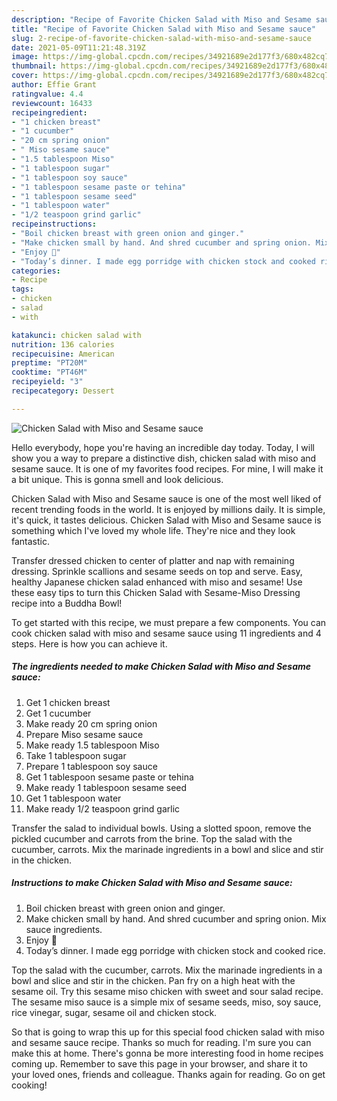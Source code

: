 ```yaml
---
description: "Recipe of Favorite Chicken Salad with Miso and Sesame sauce"
title: "Recipe of Favorite Chicken Salad with Miso and Sesame sauce"
slug: 2-recipe-of-favorite-chicken-salad-with-miso-and-sesame-sauce
date: 2021-05-09T11:21:48.319Z
image: https://img-global.cpcdn.com/recipes/34921689e2d177f3/680x482cq70/chicken-salad-with-miso-and-sesame-sauce-recipe-main-photo.jpg
thumbnail: https://img-global.cpcdn.com/recipes/34921689e2d177f3/680x482cq70/chicken-salad-with-miso-and-sesame-sauce-recipe-main-photo.jpg
cover: https://img-global.cpcdn.com/recipes/34921689e2d177f3/680x482cq70/chicken-salad-with-miso-and-sesame-sauce-recipe-main-photo.jpg
author: Effie Grant
ratingvalue: 4.4
reviewcount: 16433
recipeingredient:
- "1 chicken breast"
- "1 cucumber"
- "20 cm spring onion"
- " Miso sesame sauce"
- "1.5 tablespoon Miso"
- "1 tablespoon sugar"
- "1 tablespoon soy sauce"
- "1 tablespoon sesame paste or tehina"
- "1 tablespoon sesame seed"
- "1 tablespoon water"
- "1/2 teaspoon grind garlic"
recipeinstructions:
- "Boil chicken breast with green onion and ginger."
- "Make chicken small by hand. And shred cucumber and spring onion. Mix sauce ingredients."
- "Enjoy 🌸"
- "Today’s dinner. I made egg porridge with chicken stock and cooked rice."
categories:
- Recipe
tags:
- chicken
- salad
- with

katakunci: chicken salad with 
nutrition: 136 calories
recipecuisine: American
preptime: "PT20M"
cooktime: "PT46M"
recipeyield: "3"
recipecategory: Dessert

---
```



![Chicken Salad with Miso and Sesame sauce](https://img-global.cpcdn.com/recipes/34921689e2d177f3/680x482cq70/chicken-salad-with-miso-and-sesame-sauce-recipe-main-photo.jpg)

Hello everybody, hope you're having an incredible day today. Today, I will show you a way to prepare a distinctive dish, chicken salad with miso and sesame sauce. It is one of my favorites food recipes. For mine, I will make it a bit unique. This is gonna smell and look delicious.

Chicken Salad with Miso and Sesame sauce is one of the most well liked of recent trending foods in the world. It is enjoyed by millions daily. It is simple, it's quick, it tastes delicious. Chicken Salad with Miso and Sesame sauce is something which I've loved my whole life. They're nice and they look fantastic.

Transfer dressed chicken to center of platter and nap with remaining dressing. Sprinkle scallions and sesame seeds on top and serve. Easy, healthy Japanese chicken salad enhanced with miso and sesame! Use these easy tips to turn this Chicken Salad with Sesame-Miso Dressing recipe into a Buddha Bowl!


To get started with this recipe, we must prepare a few components. You can cook chicken salad with miso and sesame sauce using 11 ingredients and 4 steps. Here is how you can achieve it.

<!--inarticleads1-->

##### The ingredients needed to make Chicken Salad with Miso and Sesame sauce:

1. Get 1 chicken breast
1. Get 1 cucumber
1. Make ready 20 cm spring onion
1. Prepare  Miso sesame sauce
1. Make ready 1.5 tablespoon Miso
1. Take 1 tablespoon sugar
1. Prepare 1 tablespoon soy sauce
1. Get 1 tablespoon sesame paste or tehina
1. Make ready 1 tablespoon sesame seed
1. Get 1 tablespoon water
1. Make ready 1/2 teaspoon grind garlic


Transfer the salad to individual bowls. Using a slotted spoon, remove the pickled cucumber and carrots from the brine. Top the salad with the cucumber, carrots. Mix the marinade ingredients in a bowl and slice and stir in the chicken. 

<!--inarticleads2-->

##### Instructions to make Chicken Salad with Miso and Sesame sauce:

1. Boil chicken breast with green onion and ginger.
1. Make chicken small by hand. And shred cucumber and spring onion. Mix sauce ingredients.
1. Enjoy 🌸
1. Today’s dinner. I made egg porridge with chicken stock and cooked rice.


Top the salad with the cucumber, carrots. Mix the marinade ingredients in a bowl and slice and stir in the chicken. Pan fry on a high heat with the sesame oil. Try this sesame miso chicken with sweet and sour salad recipe. The sesame miso sauce is a simple mix of sesame seeds, miso, soy sauce, rice vinegar, sugar, sesame oil and chicken stock. 

So that is going to wrap this up for this special food chicken salad with miso and sesame sauce recipe. Thanks so much for reading. I'm sure you can make this at home. There's gonna be more interesting food in home recipes coming up. Remember to save this page in your browser, and share it to your loved ones, friends and colleague. Thanks again for reading. Go on get cooking!
